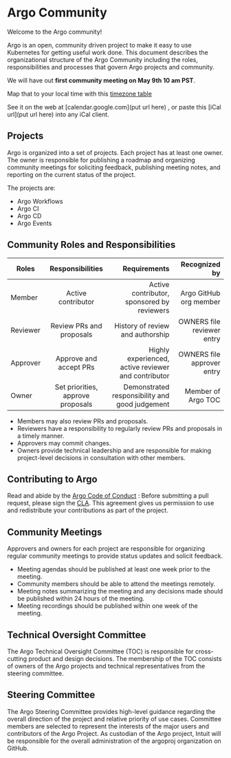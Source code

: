 # Argo Community

Welcome to the Argo community!

Argo is an open, community driven project to make it easy to use Kubernetes for getting useful work done.  This document describes the organizational structure of the Argo Community including the roles, responsibilities and processes that govern Argo projects and community.


We will have out **first community meeting on May 9th 10 am PST**.

Map that to your local time with this [timezone table](https://www.google.com/search?q=1800+in+utc)

See it on the web at [calendar.google.com](put url here) , or paste this [iCal url](put url here) into any iCal client. 


## Projects

Argo is organized into a set of projects. Each project has at least one owner. The owner is responsible for publishing a roadmap and organizing community meetings for soliciting feedback, publishing meeting notes, and reporting on the current status of the project.

The projects are:

* Argo Workflows
* Argo CI
* Argo CD
* Argo Events

## Community Roles and Responsibilities

| Roles        | Responsibilities| Requirements  | Recognized by|
| -------------|:---------------:| -------------:|-------------:|
| Member       | Active contributor |Active contributor, sponsored by reviewers |Argo GitHub org member|
| Reviewer     | Review PRs and proposals     |   History of review and authorship | OWNERS file reviewer entry|
| Approver     | Approve and accept PRs     |   Highly experienced, active reviewer and contributor |OWNERS file approver entry|
| Owner        | Set priorities, approve proposals| Demonstrated responsibility and good judgement|Member of Argo TOC|


* Members may also review PRs and proposals.
* Reviewers have a responsibility to regularly review PRs and proposals in a timely
manner.
* Approvers may commit changes.
* Owners provide technical leadership and are responsible for making project-level decisions in consultation with other members.

## Contributing to Argo

Read and abide by the [Argo Code of Conduct](https://github.com/argoproj/argo/blob/master/CODE_OF_CONDUCT.md) :
Before submitting a pull request, please sign the [CLA](https://github.com/argoproj/argo/blob/master/community/Argo%20Individual%20CLA.pdf). This agreement gives us permission to use and redistribute your contributions as part of the project.


## Community Meetings

Approvers and owners for each project are responsible for organizing regular community meetings to provide status updates and solicit feedback.

* Meeting agendas should be published at least one week prior to the meeting.
* Community members should be able to attend the meetings remotely.
* Meeting notes summarizing the meeting and any decisions made should be published
within 24 hours of the meeting.
* Meeting recordings should be published within one week of the meeting.

## Technical Oversight Committee

The Argo Technical Oversight Committee (TOC) is responsible for cross-cutting product and design decisions. The membership of the TOC consists of owners of the Argo projects and technical representatives from the steering committee.

## Steering Committee

The Argo Steering Committee provides high-level guidance regarding the overall direction of the project and relative priority of use cases. Committee members are selected to represent the interests of the major users and contributors of the Argo Project.
As custodian of the Argo project, Intuit will be responsible for the overall administration of  the argoproj organization on GitHub.
